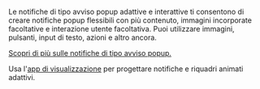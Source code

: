 ﻿Le notifiche di tipo avviso popup adattive e interattive ti consentono di creare notifiche popup flessibili con più contenuto, immagini incorporate facoltative e interazione utente facoltativa. Puoi utilizzare immagini, pulsanti, input di testo, azioni e altro ancora.

[Scopri di più sulle notifiche di tipo avviso popup.](https://docs.microsoft.com/windows/apps/design/shell/tiles-and-notifications/adaptive-interactive-toasts)

Usa l'[app di visualizzazione](https://docs.microsoft.com/windows/apps/design/shell/tiles-and-notifications/notifications-visualizer) per progettare notifiche e riquadri animati adattivi.
